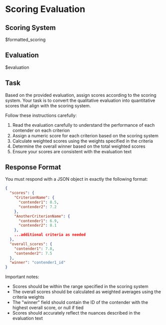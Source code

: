 # Scoring Evaluation

## Scoring System
$formatted_scoring

## Evaluation
$evaluation

## Task
Based on the provided evaluation, assign scores according to the scoring system. Your task is to convert the qualitative evaluation into quantitative scores that align with the scoring system.

Follow these instructions carefully:
1. Read the evaluation carefully to understand the performance of each contender on each criterion
2. Assign a numeric score for each criterion based on the scoring system
3. Calculate weighted scores using the weights specified in the criteria
4. Determine the overall winner based on the total weighted scores
5. Ensure your scores are consistent with the evaluation text

## Response Format
You must respond with a JSON object in exactly the following format:

```json
{
  "scores": {
    "CriterionName": {
      "contender1": 8.5,
      "contender2": 7.2
    },
    "AnotherCriterionName": {
      "contender1": 6.9,
      "contender2": 8.1
    },
    ...additional criteria as needed
  },
  "overall_scores": {
    "contender1": 7.8,
    "contender2": 7.5
  },
  "winner": "contender1_id"
}
```

Important notes:
- Scores should be within the range specified in the scoring system
- The overall scores should be calculated as weighted averages using the criteria weights
- The "winner" field should contain the ID of the contender with the highest overall score, or null if tied
- Scores should accurately reflect the nuances described in the evaluation text
